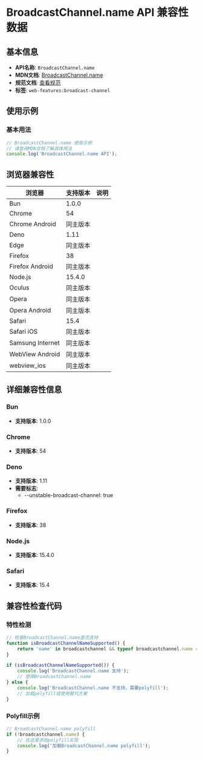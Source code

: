 # BroadcastChannel.name API 兼容性数据

## 基本信息

- **API名称**: `BroadcastChannel.name`
- **MDN文档**: [BroadcastChannel.name](https://developer.mozilla.org/docs/Web/API/BroadcastChannel/name)
- **规范文档**: [查看规范](https://html.spec.whatwg.org/multipage/web-messaging.html#dom-broadcastchannel-name-dev)
- **标签**: `web-features:broadcast-channel`

## 使用示例

### 基本用法

```javascript
// BroadcastChannel.name 使用示例
// 请查阅MDN文档了解具体用法
console.log('BroadcastChannel.name API');
```

## 浏览器兼容性

| 浏览器 | 支持版本 | 说明 |
|--------|----------|------|
| Bun | 1.0.0 |  |
| Chrome | 54 |  |
| Chrome Android | 同主版本 |  |
| Deno | 1.11 |  |
| Edge | 同主版本 |  |
| Firefox | 38 |  |
| Firefox Android | 同主版本 |  |
| Node.js | 15.4.0 |  |
| Oculus | 同主版本 |  |
| Opera | 同主版本 |  |
| Opera Android | 同主版本 |  |
| Safari | 15.4 |  |
| Safari iOS | 同主版本 |  |
| Samsung Internet | 同主版本 |  |
| WebView Android | 同主版本 |  |
| webview_ios | 同主版本 |  |

## 详细兼容性信息

### Bun

- **支持版本**: 1.0.0

### Chrome

- **支持版本**: 54

### Deno

- **支持版本**: 1.11
- **需要标志**: 
  - --unstable-broadcast-channel: true

### Firefox

- **支持版本**: 38

### Node.js

- **支持版本**: 15.4.0

### Safari

- **支持版本**: 15.4

## 兼容性检查代码

### 特性检测

```javascript
// 检查BroadcastChannel.name是否支持
function isBroadcastChannelNameSupported() {
    return 'name' in broadcastchannel && typeof broadcastchannel.name === 'function';
}

if (isBroadcastChannelNameSupported()) {
    console.log('BroadcastChannel.name 支持');
    // 使用BroadcastChannel.name
} else {
    console.log('BroadcastChannel.name 不支持，需要polyfill');
    // 加载polyfill或使用替代方案
}
```

### Polyfill示例

```javascript
// BroadcastChannel.name polyfill
if (!broadcastchannel.name) {
    // 在这里添加polyfill实现
    console.log('加载BroadcastChannel.name polyfill');
}
```

